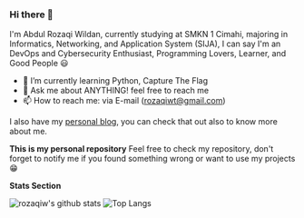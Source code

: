 ### Hi there 👋

<!--
**rozaqiw/rozaqiw** is a ✨ _special_ ✨ repository because its `README.md` (this file) appears on your GitHub profile. 
-->

I'm Abdul Rozaqi Wildan, currently studying at SMKN 1 Cimahi, majoring in Informatics, Networking, and Application System (SIJA), I can say I'm an DevOps and Cybersecurity Enthusiast, Programming Lovers, Learner, and Good People :smiley:

- 🌱 I’m currently learning Python, Capture The Flag
- 💬 Ask me about ANYTHING! feel free to reach me
- 📫 How to reach me: via E-mail (rozaqiwt@gmail.com)

I also have my [personal blog](https://rozaqi.medium.com/), you can check that out also to know more about me.

**This is my personal repository**
Feel free to check my repository, don't forget to notify me if you found something wrong or want to use my projects :grin:

**Stats Section**

![rozaqiw's github stats](https://github-readme-stats.vercel.app/api?username=rozaqiw&show_icons=true&theme=algolia&hide=contribs,prs)
![Top Langs](https://github-readme-stats.vercel.app/api/top-langs/?username=rozaqiw&layout=compact&show_icons=true&theme=algolia)
